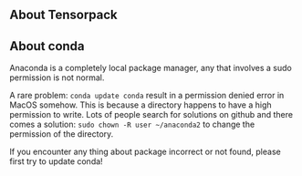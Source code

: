 

## About Tensorpack


## About conda

Anaconda is a completely local package manager, any that involves a sudo permission is not normal.

A rare problem: `conda update conda` result in a permission denied error in MacOS somehow. This is because a directory happens to have a high permission to write. Lots of people search for solutions on github and there comes a solution: `sudo chown -R user ~/anaconda2` to change the permission of the directory.

If you encounter any thing about package incorrect or not found, please first try to update conda!




